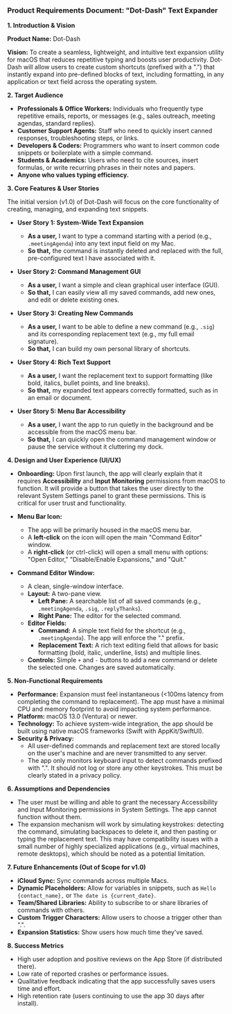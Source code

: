 ### **Product Requirements Document: "Dot-Dash" Text Expander**

**1. Introduction & Vision**

**Product Name:** Dot-Dash

**Vision:** To create a seamless, lightweight, and intuitive text expansion utility for macOS that reduces repetitive typing and boosts user productivity. Dot-Dash will allow users to create custom shortcuts (prefixed with a ".") that instantly expand into pre-defined blocks of text, including formatting, in any application or text field across the operating system.

**2. Target Audience**

*   **Professionals & Office Workers:** Individuals who frequently type repetitive emails, reports, or messages (e.g., sales outreach, meeting agendas, standard replies).
*   **Customer Support Agents:** Staff who need to quickly insert canned responses, troubleshooting steps, or links.
*   **Developers & Coders:** Programmers who want to insert common code snippets or boilerplate with a simple command.
*   **Students & Academics:** Users who need to cite sources, insert formulas, or write recurring phrases in their notes and papers.
*   **Anyone who values typing efficiency.**

**3. Core Features & User Stories**

The initial version (v1.0) of Dot-Dash will focus on the core functionality of creating, managing, and expanding text snippets.

*   **User Story 1: System-Wide Text Expansion**
    *   **As a user,** I want to type a command starting with a period (e.g., `.meetingAgenda`) into any text input field on my Mac.
    *   **So that,** the command is instantly deleted and replaced with the full, pre-configured text I have associated with it.

*   **User Story 2: Command Management GUI**
    *   **As a user,** I want a simple and clean graphical user interface (GUI).
    *   **So that,** I can easily view all my saved commands, add new ones, and edit or delete existing ones.

*   **User Story 3: Creating New Commands**
    *   **As a user,** I want to be able to define a new command (e.g., `.sig`) and its corresponding replacement text (e.g., my full email signature).
    *   **So that,** I can build my own personal library of shortcuts.

*   **User Story 4: Rich Text Support**
    *   **As a user,** I want the replacement text to support formatting (like bold, italics, bullet points, and line breaks).
    *   **So that,** my expanded text appears correctly formatted, such as in an email or document.

*   **User Story 5: Menu Bar Accessibility**
    *   **As a user,** I want the app to run quietly in the background and be accessible from the macOS menu bar.
    *   **So that,** I can quickly open the command management window or pause the service without it cluttering my dock.

**4. Design and User Experience (UI/UX)**

*   **Onboarding:** Upon first launch, the app will clearly explain that it requires **Accessibility** and **Input Monitoring** permissions from macOS to function. It will provide a button that takes the user directly to the relevant System Settings panel to grant these permissions. This is critical for user trust and functionality.

*   **Menu Bar Icon:**
    *   The app will be primarily housed in the macOS menu bar.
    *   A **left-click** on the icon will open the main "Command Editor" window.
    *   A **right-click** (or ctrl-click) will open a small menu with options: "Open Editor," "Disable/Enable Expansions," and "Quit."

*   **Command Editor Window:**
    *   A clean, single-window interface.
    *   **Layout:** A two-pane view.
        *   **Left Pane:** A searchable list of all saved commands (e.g., `.meetingAgenda`, `.sig`, `.replyThanks`).
        *   **Right Pane:** The editor for the selected command.
    *   **Editor Fields:**
        *   **Command:** A simple text field for the shortcut (e.g., `.meetingAgenda`). The app will enforce the "." prefix.
        *   **Replacement Text:** A rich text editing field that allows for basic formatting (bold, italic, underline, lists) and multiple lines.
    *   **Controls:** Simple `+` and `-` buttons to add a new command or delete the selected one. Changes are saved automatically.

**5. Non-Functional Requirements**

*   **Performance:** Expansion must feel instantaneous (<100ms latency from completing the command to replacement). The app must have a minimal CPU and memory footprint to avoid impacting system performance.
*   **Platform:** macOS 13.0 (Ventura) or newer.
*   **Technology:** To achieve system-wide integration, the app should be built using native macOS frameworks (Swift with AppKit/SwiftUI).
*   **Security & Privacy:**
    *   All user-defined commands and replacement text are stored locally on the user's machine and are never transmitted to any server.
    *   The app only monitors keyboard input to detect commands prefixed with ".". It should not log or store any other keystrokes. This must be clearly stated in a privacy policy.

**6. Assumptions and Dependencies**

*   The user must be willing and able to grant the necessary Accessibility and Input Monitoring permissions in System Settings. The app cannot function without them.
*   The expansion mechanism will work by simulating keystrokes: detecting the command, simulating backspaces to delete it, and then pasting or typing the replacement text. This may have compatibility issues with a small number of highly specialized applications (e.g., virtual machines, remote desktops), which should be noted as a potential limitation.

**7. Future Enhancements (Out of Scope for v1.0)**

*   **iCloud Sync:** Sync commands across multiple Macs.
*   **Dynamic Placeholders:** Allow for variables in snippets, such as `Hello {contact_name},` or `The date is {current_date}`.
*   **Team/Shared Libraries:** Ability to subscribe to or share libraries of commands with others.
*   **Custom Trigger Characters:** Allow users to choose a trigger other than ".".
*   **Expansion Statistics:** Show users how much time they've saved.

**8. Success Metrics**

*   High user adoption and positive reviews on the App Store (if distributed there).
*   Low rate of reported crashes or performance issues.
*   Qualitative feedback indicating that the app successfully saves users time and effort.
*   High retention rate (users continuing to use the app 30 days after install).

